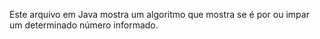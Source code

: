 Este arquivo em Java mostra um algoritmo que mostra se é por ou impar um determinado número informado.
